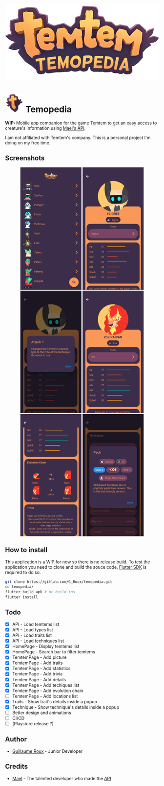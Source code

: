 <div align="center">
    <img src="assets/logo.png">
</div>

# <img src="assets/icon.png" height="60"> Temopedia

**WIP:** Mobile app companion for the game [Temtem](https://crema.gg/games/temtem/) to get an easy access to creature's information using [Mael's API](#credits).

I am not affiliated with Temtem's company. This is a personal project I'm doing on my free time.

## Screenshots

<div align="center">
    <img src="flutter_01.png" height="400">
    <img src="flutter_02.png" height="400">
    <img src="flutter_04.png" height="400">
    <img src="flutter_03.png" height="400">
    <img src="flutter_05.png" height="400">
    <img src="flutter_06.png" height="400">
</div>

## How to install

This application is a WIP for now so there is no release build.
To test the application you need to clone and build the souce code, [Flutter SDK](https://flutter.dev/) is required to do so.

``` bash
git clone https://gitlab.com/G_Roux/temopedia.git
cd temopedia/
flutter build apk # or build ios
flutter install
```

## Todo

* [x] API - Load temtems list
* [x] API - Load types list
* [x] API - Load traits list
* [x] API - Load techniques list
* [x] HomePage - Display temtems list
* [x] HomePage - Search bar to filter temtems
* [x] TemtemPage - Add picture
* [x] TemtemPage - Add traits
* [x] TemtemPage - Add statistics
* [x] TemtemPage - Add trivia
* [x] TemtemPage - Add details
* [x] TemtemPage - Add techiques list
* [x] TemtemPage - Add evolution chain
* [ ] TemtemPage - Add locations list
* [x] Traits - Show trait's details inside a popup
* [x] Technique - Show technique's details inside a popup
* [ ] Better design and animations
* [ ] CI/CD
* [ ] (Playstore release ?)

## Author

* [Guillaume Roux](https://gitlab.com/G_Roux) - Junior Developer

## Credits

* [Mael](https://github.com/maael) - The talented developer who made the [API](https://github.com/maael/temtem-api)


